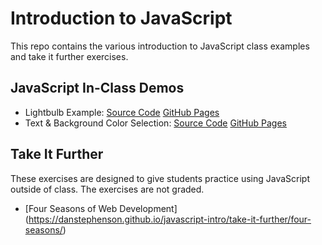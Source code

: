 # Introduction to JavaScript
This repo contains the various introduction to JavaScript class examples and take it further exercises.

## JavaScript In-Class Demos
- Lightbulb Example: [Source Code](lightbulb/index.html) [GitHub Pages](https://danstephenson.github.io/javascript-intro/lightbulb/index.html)
- Text & Background Color Selection: [Source Code](color-change/index.html) [GitHub Pages](https://github.io/danstephenson/javascript-intro/color-change/index.html)


## Take It Further
These exercises are designed to give students practice using JavaScript outside of class. The exercises are not graded.
- [Four Seasons of Web Development] (https://danstephenson.github.io/javascript-intro/take-it-further/four-seasons/)